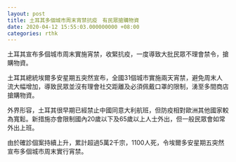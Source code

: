 ```yaml
---
layout: post
title: 土耳其多個城市周末宵禁抗疫　有民眾搶購物資
date: 2020-04-12 15:55:03.000000000 +08:00
categories: rthk
---
```


土耳其宣布多個城市周末實施宵禁，收緊抗疫，一度導致大批民眾不理會禁令，搶購物資。

土耳其總統埃爾多安星期五突然宣布，全國31個城市實施兩天宵禁，避免周末人流大幅增加，導致民眾並沒有理會社交距離及必須佩戴口罩的限制，湧至多間商店搶購物資。

外界形容，土耳其很早期已經禁止中國同意大利航班，但防疫相對歐洲其他國家較為寬鬆。新措施亦會限制國內20歲以下及65歲以上人士外出，但一般民眾會如常外出上班。

由於確診個案持續上升，累計超過5萬2千宗，1100人死，令埃爾多安星期五突然宣布多個城市周末實行宵禁。

